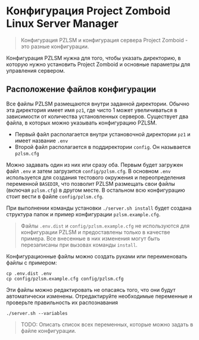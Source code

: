 # Конфигурация Project Zomboid Linux Server Manager
> Конфигурация PZLSM и конфигурация сервера Project Zomboid - это разные конфигурации. 

Конфигурация PZLSM нужна для того, чтобы указать директорию, в которую нужно установить Project Zomboid и основные параметры для управления сервером.

## Расположение файлов конфигурации
Все файлы PZLSM размещаются внутри заданной директории. Обычно эта директория имеет имя `pz1`, где чисто 1 может увеличиваться в зависимости от количества установленных серверов. Существует два файла, в которых можно указывать конфигурацию PZLSM.

* Первый файл располагается внутри установочной директории `pz1` и имеет название `.env`
* Второй файл располагается в поддиректории `config`. Он называется `pzlsm.cfg`

Можно задавать один из них или сразу оба. Первым будет загружен файл `.env` и затем загрузится `config/pzlsm.cfg`. В основном `.env` используется для создания тестового окружения и переопределения переменной `BASEDIR`, что позволит PZLSM размещать свои файлы (включая `pzlsm.cfg`) в другом месте. В остальном всю конфигурацию стоит вести в файле `config/pzlsm.cfg`. 

При выполнении команды установки `./server.sh install` будет создана структура папок и пример конфигурации `pzlsm.example.cfg`. 

> Файлы `.env.dist` и `config/pzlsm.example.cfg` не используются для конфигурации PZLSM и предоставлены только в качестве примера. Все внесенные в них изменения могут быть перезаписаны при вызовах команды `install`.

Конфигурационные файлы можно создать руками или переименовать файлы с примером:

    cp .env.dist .env
    cp config/pzlsm.example.cfg config/pzlsm.cfg

Эти файлы можно редактировать не опасаясь того, что они будут автоматически изменены. Отредактируйте необходимые переменные и проверьте правильность их распознавания

    ./server.sh --variables

> TODO: Описать список всех переменных, которые можно задать в файле конфигурации.  

